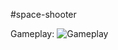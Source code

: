 #space-shooter

Gameplay:
![Gameplay](https://github.com/TheBeginner2002/space-shooter/blob/main/VidDemo/Gameplay1.1.gif)

